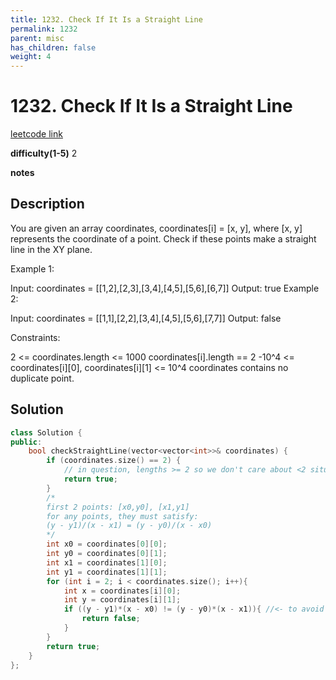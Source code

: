 ```yaml
---
title: 1232. Check If It Is a Straight Line
permalink: 1232
parent: misc
has_children: false
weight: 4
---
```

# 1232. Check If It Is a Straight Line
[leetcode link](https://leetcode.com/problems/check-if-it-is-a-straight-line/)

**difficulty(1-5)** 
2

**notes** 


## Description
You are given an array coordinates, coordinates[i] = [x, y], where [x, y] represents the coordinate of a point. Check if these points make a straight line in the XY plane.

 

 

Example 1:



Input: coordinates = [[1,2],[2,3],[3,4],[4,5],[5,6],[6,7]]
Output: true
Example 2:



Input: coordinates = [[1,1],[2,2],[3,4],[4,5],[5,6],[7,7]]
Output: false
 

Constraints:

2 <= coordinates.length <= 1000
coordinates[i].length == 2
-10^4 <= coordinates[i][0], coordinates[i][1] <= 10^4
coordinates contains no duplicate point.

## Solution
```c++
class Solution {
public:
    bool checkStraightLine(vector<vector<int>>& coordinates) {
        if (coordinates.size() == 2) {
            // in question, lengths >= 2 so we don't care about <2 situation.
            return true;
        }
        /*
        first 2 points: [x0,y0], [x1,y1]
        for any points, they must satisfy:
        (y - y1)/(x - x1) = (y - y0)/(x - x0)
        */
        int x0 = coordinates[0][0];
        int y0 = coordinates[0][1];
        int x1 = coordinates[1][0];
        int y1 = coordinates[1][1];
        for (int i = 2; i < coordinates.size(); i++){
            int x = coordinates[i][0];
            int y = coordinates[i][1];
            if ((y - y1)*(x - x0) != (y - y0)*(x - x1)){ //<- to avoid devision by zero erroR!!!
                return false;
            }
        }
        return true;
    }
};
``` 

<!-- 
Default label
{: .label }

Blue label
{: .label .label-blue }

Stable
{: .label .label-green }

New release
{: .label .label-purple }

Coming soon
{: .label .label-yellow }

Deprecated
{: .label .label-red } -->
